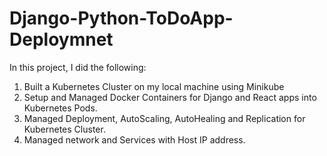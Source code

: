 # Django-Python-ToDoApp-Deploymnet
In this project, I did the following: 
1. Built a Kubernetes Cluster on my local machine using Minikube
2. Setup and Managed Docker Containers for Django and React apps into Kubernetes Pods.
3. Managed Deployment, AutoScaling, AutoHealing and Replication for Kubernetes Cluster.
4. Managed network and Services with Host IP address.
